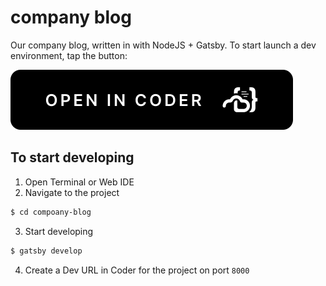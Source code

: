 # company blog

Our company blog, written in with NodeJS + Gatsby. To start launch a dev environment, tap the button:

[![Open in Coder](static/embed-button.svg)](https://dev.coding.pics/environments/git?org=60477cf0-5ef2749239921459ebd51650&image=604789b8-b860880307fa8da696478750&tag=latest&service=github&repo=git@github.com:bpmct/company-blog.git)

## To start developing

1. Open Terminal or Web IDE
2. Navigate to the project
  ```sh
  $ cd compoany-blog
  ```
3. Start developing
  ```sh
  $ gatsby develop
  ```
4. Create a Dev URL in Coder for the project on port `8000`
